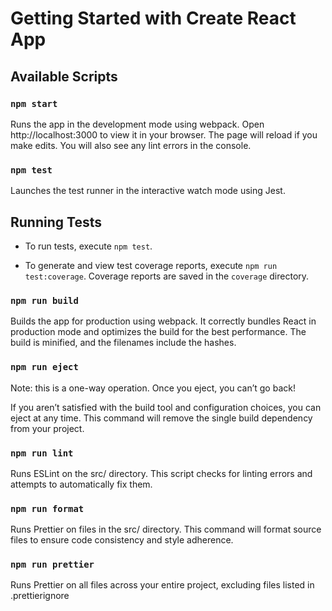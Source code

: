 # Getting Started with Create React App

## Available Scripts

### `npm start`

Runs the app in the development mode using webpack. Open http://localhost:3000 to view it in your browser. The page will reload if you make edits. You will also see any lint errors in the console.

### `npm test`

Launches the test runner in the interactive watch mode using Jest.

## Running Tests

-   To run tests, execute `npm test`.

-   To generate and view test coverage reports, execute `npm run test:coverage`. Coverage reports are saved in the `coverage` directory.

### `npm run build`

Builds the app for production using webpack. It correctly bundles React in production mode and optimizes the build for the best performance. The build is minified, and the filenames include the hashes.

### `npm run eject`

Note: this is a one-way operation. Once you eject, you can’t go back!

If you aren’t satisfied with the build tool and configuration choices, you can eject at any time. This command will remove the single build dependency from your project.

### `npm run lint`

Runs ESLint on the src/ directory. This script checks for linting errors and attempts to automatically fix them.

### `npm run format`

Runs Prettier on files in the src/ directory. This command will format source files to ensure code consistency and style adherence.

### `npm run prettier`

Runs Prettier on all files across your entire project, excluding files listed in .prettierignore

